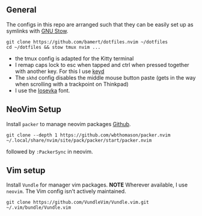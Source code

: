 ## General
The configs in this repo are arranged such that they can be easily set up as symlinks with [GNU Stow](https://www.gnu.org/software/stow/).

```
git clone https://github.com/bamert/dotfiles.nvim ~/dotfiles
cd ~/dotfiles && stow tmux nvim ...
```

- the tmux config is adapted for the Kitty terminal
- I remap caps lock to esc when tapped and ctrl when pressed together with another key. For this I use [keyd](https://github.com/rvaiya/keyd)
- The `skhd` config disables the middle mouse button paste (gets in the way when scrolling with a trackpoint on Thinkpad)
- I use the [Iosevka](https://github.com/be5invis/Iosevka) font.

## NeoVim Setup
Install `packer` to manage neovim packages [Github](https://github.com/wbthomason/packer.nvim). 
```
git clone --depth 1 https://github.com/wbthomason/packer.nvim ~/.local/share/nvim/site/pack/packer/start/packer.nvim
```
followed by `:PackerSync` in neovim.

## Vim setup
Install `Vundle` for manager vim packages. **NOTE** Wherever available, I use `neovim`. The Vim config isn't actively maintained.
```
git clone https://github.com/VundleVim/Vundle.vim.git ~/.vim/bundle/Vundle.vim
```
